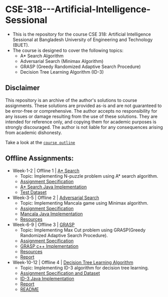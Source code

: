 # CSE-318---Artificial-Intelligence-Sessional

- This is the repository for the course CSE 318: Artificial Intelligence Sessional at Bangladesh University of Engineering and Technology (BUET). 
- The course is designed to cover the following topics:
    - A* Search Algorithm
    - Adversarial Search (Minimax Algorithm)
    - GRASP (Greedy Randomized Adaptive Search Procedure)
    - Decision Tree Learning Algorithm (ID-3)

## Disclaimer

This repository is an archive of the author's solutions to course assignments. These solutions are provided as-is and are not guaranteed to be error-free or comprehensive. The author accepts no responsibility for any issues or damage resulting from the use of these solutions. They are intended for reference only, and copying them for academic purposes is strongly discouraged. The author is not liable for any consequences arising from academic dishonesty.


Take a look at the [`course outline`](/CSE318-plan-publish.pdf)

## Offline Assignments:
- Week-1-2 | Offline 1 | [A* Search](/1.%20A*%20Search%20|%20N%20puzzle/)
  - Topic: Implementing N-puzzle problem using A* search algorithm.
  - [Assignment Specification](/1.%20A*%20Search%20|%20N%20puzzle/Assignment1_N_puzzle.pdf)
  - [A* Search Java Implementation](/1.%20A*%20Search%20|%20N%20puzzle/A%20star%20Search/src/)
  - [Test Dataset](/1.%20A*%20Search%20|%20N%20puzzle/N%20Puzzle%20Test%20Cases/)
- Week-3-5 | Offline 2 | [Adversarial Search](/2.%20Adversarial%20Search%20|%20Mancala/)
    - Topic: Implementing Mancala game using Minimax algorithm.
    - [Assignment Specification](/2.%20Adversarial%20Search%20|%20Mancala/Mancala_Specifications.pdf)
    - [Mancala Java Implementation](/2.%20Adversarial%20Search%20|%20Mancala/Mancala_1905095/src/)
    - [Resources](/2.%20Adversarial%20Search%20|%20Mancala/Resources/)
- Week-6-9 | Offline 3 | [GRASP](/3.%20GRASP%20|%20Max%20Cut%20Problem/)
    - Topic: Implementing Max Cut problem using GRASP(Greedy Randomized Adaptive Search Procedure).
    - [Assignment Specification](/3.%20GRASP%20|%20Max%20Cut%20Problem//Assignment_03_Max_Cut.pdf)
    - [GRASP c++ Implementation](/3.%20GRASP%20|%20Max%20Cut%20Problem/1905095_GRASP/1905095.cpp)
    - [Resources](/3.%20GRASP%20|%20Max%20Cut%20Problem/Resources/)
    - [Report](/3.%20GRASP%20|%20Max%20Cut%20Problem/Report.pdf)
- Week-10-12 | Offline 4 | [Decision Tree Learning Algorithm](/4.%20Decision%20Tree%20Learning%20Algorithm%20|%20ID-3/)
    - Topic: Implementing ID-3 algorithm for decision tree learning.
    - [Assignment Specification and Dataset](/4.%20Decision%20Tree%20Learning%20Algorithm%20|%20ID-3/Specs%20and%20Dataset/)
    - [ID-3 Java Implementation](/4.%20Decision%20Tree%20Learning%20Algorithm%20|%20ID-3/Decision%20Tree%20Algorithm%20-%20ID-3/src/)
    - [Report](/4.%20Decision%20Tree%20Learning%20Algorithm%20|%20ID-3/1905095_Report.pdf)
    - [README](/4.%20Decision%20Tree%20Learning%20Algorithm%20|%20ID-3/README.md)
